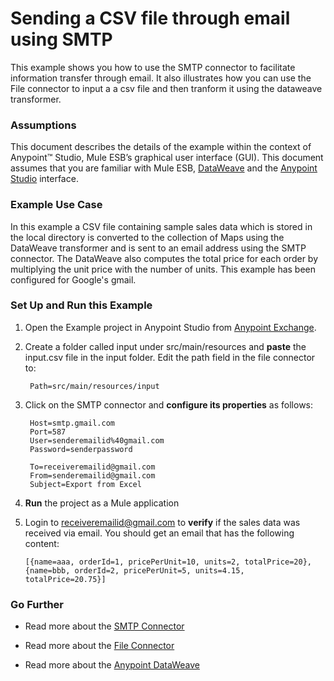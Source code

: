 # Sending a CSV file through email using SMTP


This example shows you how to use the SMTP connector to facilitate information transfer through email. It also illustrates how you can use the File connector to input a a csv file and then tranform it using the dataweave transformer.

### Assumptions

This document describes the details of the example within the context of Anypoint™ Studio, Mule ESB’s graphical user interface (GUI). This document assumes that you are familiar with Mule ESB, [DataWeave](http://www.mulesoft.org/documentation/display/current/Weave+Reference+Documentation) and the [Anypoint Studio](http://www.mulesoft.org/documentation/display/current/Anypoint+Studio+Essentials) interface. 

### Example Use Case

In this example a CSV file containing sample sales data which is stored in the local directory is converted to the collection of Maps using the DataWeave transformer and is sent to an email address using the SMTP connector. The DataWeave also computes the total price for each order by multiplying the unit price with the number of units. This example has been configured for Google's gmail.

### Set Up and Run this Example

1. Open the Example project in Anypoint Studio from [Anypoint Exchange](http://www.mulesoft.org/documentation/display/current/Anypoint+Exchange).

2. Create a folder called input under src/main/resources and **paste** the input.csv file in the input folder. Edit the path field in the file connector to:
    
        Path=src/main/resources/input
 

3. Click on the SMTP connector and **configure its properties** as follows:

        Host=smtp.gmail.com
        Port=587
        User=senderemailid%40gmail.com
        Password=senderpassword

        To=receiveremailid@gmail.com
        From=senderemailid@gmail.com
        Subject=Export from Excel
    
4. **Run** the project as a Mule application

5. Login to receiveremailid@gmail.com to **verify** if the sales data was received via email. You should get an email that has the following content:

       [{name=aaa, orderId=1, pricePerUnit=10, units=2, totalPrice=20}, {name=bbb, orderId=2, pricePerUnit=5, units=4.15, totalPrice=20.75}]

### Go Further

* Read more about the [SMTP Connector](http://www.mulesoft.org/documentation/display/current/SMTP+Transport+Reference)

* Read more about the [File Connector](http://www.mulesoft.org/documentation/display/current/File+Transport+Reference)

* Read more about the [Anypoint DataWeave](http://www.mulesoft.org/documentation/display/current/Weave+Reference+Documentation)
